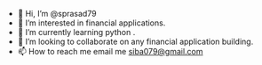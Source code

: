 - 👋 Hi, I’m @sprasad79
- 👀 I’m interested in financial applications.
- 🌱 I’m currently learning python .
- 💞️ I’m looking to collaborate on any financial application building.
- 📫 How to reach me email me siba079@gmail.com
<!---
sprasad79/sprasad79 is a ✨ special ✨ repository because its `README.md` (this file) appears on your GitHub profile.
You can click the Preview link to take a look at your changes.
--->
